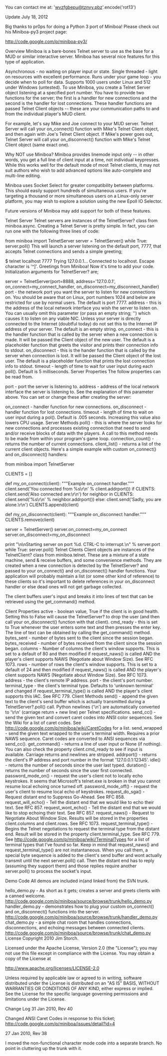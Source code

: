 You can contact me at: 'wvzfgbepu@tznvy.pbz'.encode('rot13')

Update July 18, 2012

Big thanks to pr0ps for doing a Python 3 port of Miniboa! Please check out his Miniboa-py3 project page:

http://code.google.com/p/miniboa-py3/

Overview
Miniboa is a bare-bones Telnet server to use as the base for a MUD or similar interactive server. Miniboa has several nice features for this type of application.

Asynchronous - no waiting on player input or state.
Single threaded - light on resources with excellent performance.
Runs under your game loop - you decide when to poll for data.
Supports 1000 users under Linux and 512 under Windows (untested).
To use Miniboa, you create a Telnet Server object listening at a specified port number. You have to provide two functions for the server; the first is a handler for new connections and the second is the handler for lost connections. These handler functions are passed Telnet Client objects -- these are your communication paths to and from the individual player's MUD client.

For example, let's say Mike and Joe connect to your MUD server. Telnet Server will call your on_connect() function with Mike's Telnet Client object, and then again with Joe's Telnet Client object. If Mike's power goes out, Telnet Server will call your on_disconnect() function with Mike's Telnet Client object (same exact one).

Why NOT use Miniboa?
Miniboa provides linemode input only -- in other words, you get a full line of client input at a time, not individual keypresses. While this works well for the default mode of most Telnet clients, it may not suit authors who wish to add advanced options like auto-complete and multi-line editing.

Miniboa uses Socket Select for greater compatibility between platforms. This should easily support hundreds of simultaneous users. If you're targeting a thousand or more simultaneous users on a Linux-only server platform, you may wish to explore a solution using the new Epoll IO Selector.

Future versions of Miniboa may add support for both of these features.

Telnet Server
Telnet servers are instances of the TelnetServer? class from miniboa.async. Creating a Telnet Server is pretty simple. In fact, you can run one with the following three lines of code:

from miniboa import TelnetServer
server = TelnetServer()
while True: server.poll()
This will launch a server listening on the default port, 7777, that accepts Telnet connections and sends a simple greeting;

$ telnet localhost 7777
Trying 127.0.0.1...
Connected to localhost.
Escape character is '^]'.
Greetings from Miniboa!  Now it's time to add your code.
Initialization arguments for TelnetServer? are;

server = TelnetServer(port=8888, address='127.0.0.1', on_connect=my_connect_handler, on_disconnect=my_disconnect_handler)
port - the network port you want the server to listen for new connections on. You should be aware that on Linux, port numbers 1024 and below are restricted for use by normal users. The default is port 7777.
address - this is the address of the local network interface you wish the server to listen on. You can usually omit this parameter (or pass an empty string; '') which causes it to listen on any viable NIC. Unless your server is directly connected to the Internet (doubtful today) do not set this to the Internet IP address of your server. The default is an empty string.
on_connect - this is the handler function that is called by the server when a new connection is made. It will be passed the Client object of the new user. The default is a placeholder function that greets the visitor and prints their connection info to stdout.
on_disconnect - this is the hander function that is called by the server when connection is lost. It will be passed the Client object of the lost user. The default is a placeholder function that prints the lost connection info to stdout.
timeout - length of time to wait for user input during each poll(). Default is 5 milliseconds.
Server Properties
The follow properties can be read from.

port - port the server is listening to.
address - address of the local network interface the server is listening to. See the explanation of this parameter above.
You can set or change these after creating the server:

on_connect - handler function for new connections.
on_disconnect - handler function for lost connections.
timeout - length of time to wait on user input during a pol(). Default is .005 seconds. Increasing this value also lowers CPU usage.
Server Methods
poll() - this is where the server looks for new connections and processes existing connection that need to send and/or receive blocks of data with the players. A call to this method needs to be made from within your program's game loop.
connection_count() - returns the number of current connections.
client_list() - returns a list of the current client objects.
Here's a simple example with custom on_connect() and on_disconnect() handlers:

from miniboa import TelnetServer


CLIENTS = []

def my_on_connect(client):
    """Example on_connect handler."""
    client.send('You connected from %s\r\n' % client.addrport())
    if CLIENTS:
        client.send('Also connected are:\r\n')
        for neighbor in CLIENTS:
            client.send('%s\r\n' % neighbor.addrport())
    else:
        client.send('Sadly, you are alone.\r\n')
    CLIENTS.append(client)


def my_on_disconnect(client):
    """Example on_disconnect handler."""
    CLIENTS.remove(client)

server = TelnetServer()
server.on_connect=my_on_connect
server.on_disconnect=my_on_disconnect

print "\n\nStarting server on port %d.  CTRL-C to interrupt.\n" % server.port
while True:
    server.poll()
Telnet Clients
Client objects are instances of the TelnetClient? class from miniboa.telnet. These are a mixture of a state machine, send & receive buffers, and some convenience methods. They are created when a new connection is detected by the TelnetServer? and passed to your on_connect() and on_disconnect() handler functions. Your application will probably maintain a list (or some other kind of reference) to these clients so it's important to delete references in your on_disconnect handler or else dead ones will not get garbage collected.

The client buffers user's input and breaks it into lines of text that can be retrieved using the get_command() method.

Client Properties
active - boolean value, True if the client is in good health. Setting this to False will cause the TelnetServer? to drop the user (and then call your on_disconnect() function with that client).
cmd_ready - this is set to True whenever the user enters some text and then presses the enter key. The line of text can be obtained by calling the get_command() method.
bytes_sent - number of bytes sent to the client since the session began.
bytes_received - number of bytes received from the client since the session began.
columns - Number of columns the client's window supports. This is set to a default of 80 and then modified if request_naws() is called AND the player's client supports NAWS (Negotiate about Window Size). See RFC 1073.
rows - number of rows the client's window supports. This is set to a default of 24 and then modified if request_naws() is called AND the player's client supports NAWS (Negotiate about Window Size). See RFC 1073.
address - the client's remote IP address.
port - the client's port number.
terminal_type - the client's terminal type. Defaults to 'unknown terminal' and changed if request_terminal_type() is called AND the player's client supports this IAC. See RFC 779.
Client Methods
send() - append the given text to the client's send buffer which is actually transmitted during a TelnetServer?.poll() call. Python newlines ('\n') are automatically converted to '\r\n' (carriage return + new line) per Telnet specifications.
send_cc() - send the given text and convert caret codes into ANSI color sequences. See the Wiki for a list of caret codes. See http://code.google.com/p/miniboa/wiki/CaretCodes for a list.
send_wrapped - send the given text wrapped to the user's terminal width. Requires a prior NAWS sequence. Caret codes are converted to ANSI sequences via send_cc().
get_command() - returns a line of user input or None (if nothing). You can also check the property client.cmd_ready to see if input is available. Carriage returns and newlines are stripped.
addrport() - returns the client's IP address and port number in the format '127.0.0.1:12345'.
idle() - returns the number of seconds since the user last typed.
duration() - returns the number of seconds since the user first connected.
password_mode_on() - request the user's client not to locally echo keystrokes. It seems that Microsoft's telnet.exe is broken in that you cannot resume local echoing once turned off.
password_mode_off() - request the user's client to resume local echo of keystrokes.
request_do_sga() - Request distant end to Suppress Go-Ahead. See RFC 858.
request_will_echo() - Tell the distant end that we would like to echo their text. See RFC 857.
request_wont_echo() - Tell the distant end that we would like to stop echoing their text. See RFC 857.
request_naws() - Request to Negotiate About Window Size. Results will be stored in the properties client.columns and client.rows. See RFC 1073.
request_terminal_type() - Begins the Telnet negotiations to request the terminal type from the distant end. Result will be stored in the property client.terminal_type. See RFC 779. See http://code.google.com/p/miniboa/wiki/TerminalTypes for a list of terminal types that I've found so far.
Keep in mind that request_naws() and request_terminal_type() are not instantaneous. When you call them, a special byte sequence is added to the client's send buffer and wont actually transmit until the next server.poll() call. Then the distant end has to reply (assuming they support them) and those replies require another server.poll() to process the socket's input.

Demo Code
All demos are included in(and linked from) the SVN trunk.

hello_demo.py - As short as it gets; creates a server and greets clients with a canned welcome. http://code.google.com/p/miniboa/source/browse/trunk/hello_demo.py
handler_demo.py - demonstrates how to plug your custom on_connect() and on_disconnect() functions into the server. http://code.google.com/p/miniboa/source/browse/trunk/handler_demo.py
chat_demo.py - a simple chat room that handles connections, disconnections, and echoing messages between connected clients. http://code.google.com/p/miniboa/source/browse/trunk/chat_demo.py
License
Copyright 2010 Jim Storch.

Licensed under the Apache License, Version 2.0 (the "License"); you may not use this file except in compliance with the License. You may obtain a copy of the License at

http://www.apache.org/licenses/LICENSE-2.0

Unless required by applicable law or agreed to in writing, software distributed under the License is distributed on an "AS IS" BASIS, WITHOUT WARRANTIES OR CONDITIONS OF ANY KIND, either express or implied. See the License for the specific language governing permissions and limitations under the License.

Change Log
31 Jan 2010, Rev 40

Changed ANSI Caret Codes in response to this ticket; http://code.google.com/p/miniboa/issues/detail?id=4

27 Jan 2010, Rev 38

I moved the non-functional character mode code into a separate branch. No point in cluttering up the trunk with it.
